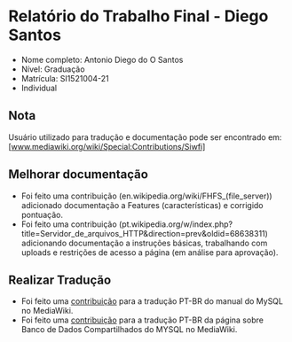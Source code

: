 # Relatório do Trabalho Final - Diego Santos

* Nome completo: Antonio Diego do O Santos
* Nível: Graduação
* Matrícula: SI1521004-21          
* Individual

## Nota

Usuário utilizado para tradução e documentação pode ser encontrado em: [www.mediawiki.org/wiki/Special:Contributions/Siwfi]

## Melhorar documentação

* Foi feito uma contribuição (en.wikipedia.org/wiki/FHFS_(file_server)) adicionado documentação a Features (características) e corrigido pontuação.
* Foi feito  uma contribuição (pt.wikipedia.org/w/index.php?title=Servidor_de_arquivos_HTTP&direction=prev&oldid=68638311) adicionando documentação a instruções básicas, trabalhando com uploads e restrições de acesso a página (em análise para aprovação).

## Realizar Tradução

* Foi feito uma [contribuição](www.mediawiki.org/wiki/Manual:MySQL/pt-br) para a tradução PT-BR do manual do MySQL no MediaWiki.
* Foi feito  uma [contribuição](w.wiki/BAsQ) para a tradução PT-BR da página sobre Banco de Dados Compartilhados do MYSQL no MediaWiki.
